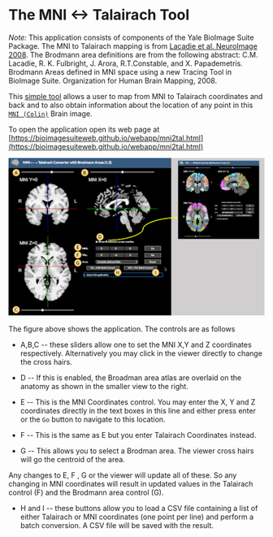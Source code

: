 # The MNI <-> Talairach Tool

_Note:_ This application consists of components of the Yale BioImage Suite Package. The MNI to Talairach mapping is from [Lacadie et al. NeuroImage 2008](https://www.ncbi.nlm.nih.gov/pmc/articles/PMC2603575/). The Brodmann area definitions are from the following abstract: C.M. Lacadie, R. K. Fulbright, J. Arora, R.T.Constable, and X. Papademetris. Brodmann Areas defined in MNI space using a new Tracing Tool in BioImage Suite. Organization for Human Brain Mapping, 2008.

This [simple tool](https://bioimagesuiteweb.github.io/webapp/mni2tal.html) allows a user to map from MNI to Talairach coordinates and back and to also obtain information about the location of any point in this [`MNI (Colin)`](https://insights.ovid.com/crossref?an=00004728-199803000-00032) Brain image.

To open the application open its web page at [https://bioimagesuiteweb.github.io/webapp/mni2tal.html](https://bioimagesuiteweb.github.io/webapp/mni2tal.html)

![The Mni2Tal tool](figures/mni2tal1.png)

The figure above shows the application. The controls are as follows

* A,B,C -- these sliders allow one to set the MNI X,Y and Z coordinates respectively. Alternatively you may click in the viewer directly to change the cross hairs.

* D -- If this is enabled, the Broadman area atlas are overlaid on the anatomy as shown in the smaller view to the right.

* E -- This is the MNI Coordinates control. You may enter the X, Y and Z coordinates directly in the text boxes in this line and either press enter or the `Go` button to navigate to this location. 

* F -- This is the same as E but you enter Talairach Coordinates instead.

* G -- This allows you to select a Brodman area. The viewer cross hairs will go the centroid of the area.

Any changes to E, F , G or the viewer will update all of these. So any changing in MNI coordinates will result in updated values in the Talairach control (F) and the Brodmann area control (G).

* H and I -- these buttons allow you to load a CSV file containing a list of either Talairach or MNI coordinates (one point per line) and perform a batch conversion. A CSV file will be saved with the result.







